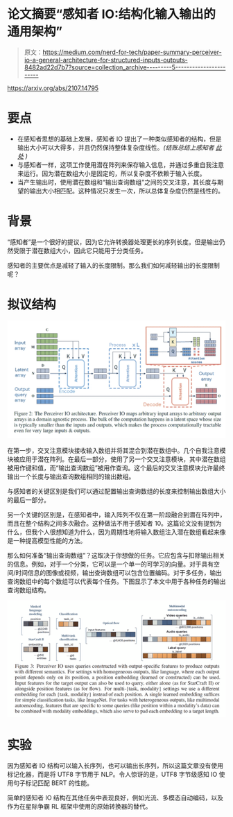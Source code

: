 # 论文摘要“感知者 IO:结构化输入输出的通用架构”

> 原文：<https://medium.com/nerd-for-tech/paper-summary-perceiver-io-a-general-architecture-for-structured-inputs-outputs-8482ad22d7b7?source=collection_archive---------5----------------------->

https://arxiv.org/abs/2107.14795

# 要点

*   在感知者思想的基础上发展，感知者 IO 提出了一种类似感知者的结构，但是输出大小可以大得多，并且仍然保持整体复杂度线性。*(结账总结上感知者* [*此处*](/nerd-for-tech/paper-summary-perceiver-general-perception-with-iterative-attention-6fd5c926f4fb) *)*
*   与感知者一样，这项工作使用潜在阵列来保存输入信息，并通过多重自我注意来运行。因为潜在数组大小是固定的，所以复杂度不依赖于输入长度。
*   当产生输出时，使用潜在数组和“输出查询数组”之间的交叉注意，其长度与期望的输出大小相匹配。这种情况只发生一次，所以总体复杂度仍然是线性的。

# 背景

“感知者”是一个很好的提议，因为它允许转换器处理更长的序列长度。但是输出仍然受限于潜在数组大小，因此它只能用于分类任务。

感知者的主要优点是减轻了输入的长度限制。那么我们如何减轻输出的长度限制呢？

# 拟议结构

![](img/2293a248df8f2a7b127631d970cc878a.png)

在第一步，交叉注意模块接收输入数组并将其混合到潜在数组中。几个自我注意模块被应用于潜在阵列。在最后一部分，使用了另一个交叉注意模块，其中潜在数组被用作键和值，而“输出查询数组”被用作查询。这个最后的交叉注意模块允许最终输出一个长度与输出查询数组相同的输出数组。

与感知者的关键区别是我们可以通过配置输出查询数组的长度来控制输出数组大小的最后一部分。

另一个关键的区别是，在感知者中，输入阵列不仅在第一阶段融合到潜在阵列中，而且在整个结构之间多次融合。这种做法不用于感知者 10。这篇论文没有提到为什么，但我个人很想知道为什么，因为周期性地将输入数组注入潜在数组看起来像是一种提高模型性能的方法。

那么如何准备“输出查询数组”？这取决于你想做的任务。它应包含与扣除输出相关的信息。例如，对于一个分类，它可以是一个单一的可学习的向量。对于具有空间/时间信息的图像或视频，输出查询数组可以包含位置编码。对于多任务，输出查询数组中的每个数组可以代表每个任务。下图显示了本文中用于各种任务的输出查询数组结构。

![](img/23bc58fe636df8fee16947837eafce27.png)

# 实验

因为感知者 IO 结构可以输入长序列，也可以输出长序列，所以这篇文章没有使用标记化器，而是将 UTF8 字节用于 NLP。令人惊讶的是，UTF8 字节级感知 IO 使用句子标记匹配 BERT 的性能。

简单的感知者 IO 结构在其他任务中表现良好，例如光流、多模态自动编码，以及作为在星际争霸 RL 框架中使用的原始转换器的替代。